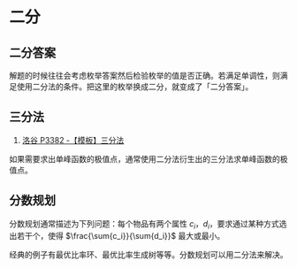 # 二分

## 二分答案
解题的时候往往会考虑枚举答案然后检验枚举的值是否正确。若满足单调性，则满足使用二分法的条件。把这里的枚举换成二分，就变成了「二分答案」。

## 三分法
1. [洛谷 P3382 -【模板】三分法](https://www.luogu.com.cn/problem/P3382)

如果需要求出单峰函数的极值点，通常使用二分法衍生出的三分法求单峰函数的极值点。

## 分数规划
分数规划通常描述为下列问题：每个物品有两个属性 $c_i$，$d_i$，要求通过某种方式选出若干个，使得 $\frac{\sum{c_i}}{\sum{d_i}}$ 最大或最小。

经典的例子有最优比率环、最优比率生成树等等。分数规划可以用二分法来解决。

